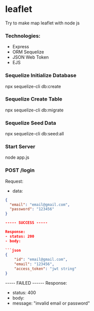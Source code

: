 # leaflet
Try to make map leaflet with node js

### Technologies:
- Express
- ORM Sequelize
- JSON Web Token
- EJS

### Sequelize Initialize Database
npx sequelize-cli db:create

### Sequelize Create Table
npx sequelize-cli db:migrate

### Sequelize Seed Data
npx sequelize-cli db:seed:all

### Start Server
node app.js

### POST /login

Request:
- data:
```json
{
  "email": "email@gmail.com",
  "password": "123456"
}

----- SUCCESS -----

Response:
- status: 200
- body:
  
```json
{
    "id": "email@gmail.com",
    "email": "123456",
    "access_token": "jwt string"
}
```
----- FAILED ------
Response:
- status: 400
- body:
- message: "invalid email or password"


